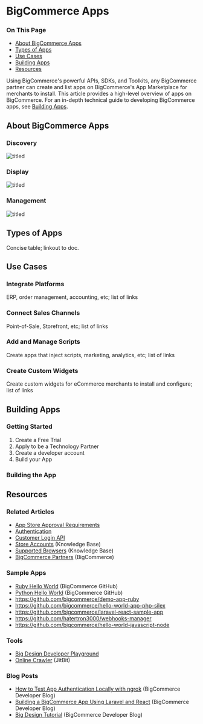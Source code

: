 # BigCommerce Apps

<div class="otp" id="no-index">

### On This Page
- [About BigCommerce Apps](#about-bigcommerce-apps)
- [Types of Apps](#types-of-apps)
- [Use Cases](#use-cases)
- [Building Apps](#building-apps)
- [Resources](#resources)

</div>

Using BigCommerce's powerful APIs, SDKs, and Toolkits, any BigCommerce partner can create and list apps on BigCommerce's App Marketplace for merchants to install. This article provides a high-level overview of apps on BigCommerce. For an in-depth technical guide to developing BigCommerce apps, see [Building Apps]().

## About BigCommerce Apps

### Discovery
![titled](https://raw.githubusercontent.com/bigcommerce/dev-docs/master/assets/images/ "title")

### Display
![titled](https://raw.githubusercontent.com/bigcommerce/dev-docs/master/assets/images/ "title")

### Management
![titled](https://raw.githubusercontent.com/bigcommerce/dev-docs/master/assets/images/ "title")

## Types of Apps
Concise table; linkout to doc.

## Use Cases

### Integrate Platforms
ERP, order management, accounting, etc; list of links

### Connect Sales Channels
Point-of-Sale, Storefront, etc; list of links

### Add and Manage Scripts
Create apps that inject scripts, marketing, analytics, etc; list of links

### Create Custom Widgets
Create custom widgets for eCommerce merchants to install and configure; list of links

## Building Apps

### Getting Started

1. Create a Free Trial
2. Apply to be a Technology Partner
3. Create a developer account
4. Build your App

### Building the App

## Resources

### Related Articles
* [App Store Approval Requirements](https://developer.bigcommerce.com/api-docs/partner/app-store-approval-requirements)
* [Authentication](https://developer.bigcommerce.com/api-docs/getting-started/authentication)
* [Customer Login API](https://developer.bigcommerce.com/api-docs/customers/customer-login-api)
* [Store Accounts](https://support.bigcommerce.com/s/article/Store-API-Accounts#creating) (Knowledge Base)
* [Supported Browsers](https://support.bigcommerce.com/s/article/Themes-Supported-Browsers) (Knowledge Base)
* [BigCommerce Partners](https://www.bigcommerce.com/partners/) (BigCommerce)

### Sample Apps
* [Ruby Hello World](https://github.com/bigcommerce/omniauth-bigcommerce) (BigCommerce GitHub)
* [Python Hello World](https://github.com/bigcommerce/hello-world-app-python-flask) (BigCommerce GitHub)
* https://github.com/bigcommerce/demo-app-ruby
* https://github.com/bigcommerce/hello-world-app-php-silex
* https://github.com/bigcommerce/laravel-react-sample-app
* https://github.com/hatertron3000/webhooks-manager
* https://github.com/bigcommerce/hello-world-javascript-node

### Tools
* [Big Design Developer Playground](https://developer.bigcommerce.com/big-design/)
* [Online Crawler](https://www.jitbit.com/sslcheck/) (JitBit)

### Blog Posts
* [How to Test App Authentication Locally with ngrok](https://medium.com/bigcommerce-developer-blog/how-to-test-app-authentication-locally-with-ngrok-149150bfe4cf) (BigCommerce Developer Blog)
* [Building a BigCommerce App Using Laravel and React](https://medium.com/bigcommerce-developer-blog/building-a-bigcommerce-app-using-laravel-and-react-711ceceb5006) (BigCommerce Developer Blog)
* [Big Design Tutorial](https://medium.com/bigcommerce-developer-blog/bigdesign-build-native-looking-uis-with-the-bigcommerce-design-system-fb06a01a24f2) (BigCommerce Developer Blog)





